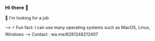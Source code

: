 ### Hi there 👋

<!--
**raufendro-dev/raufendro-dev** is a ✨ _special_ ✨ repository because its `README.md` (this file) appears on your GitHub profile.


--> 💼 I'm looking for a job
--> ⚡ Fun fact: I can use many operating systems such as MacOS, Linux, Windows
--> Contact : wa.me/6281248212407
